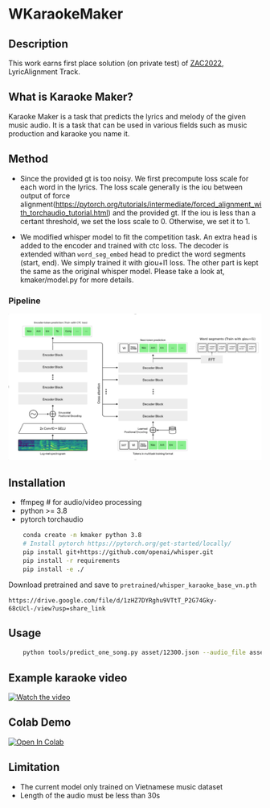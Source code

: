 # WKaraokeMaker
## Description

This work earns first place solution (on private test) of [ZAC2022](https://challenge.zalo.ai/portal/lyric-alignment/final-leaderboard), LyricAlignment Track.

## What is Karaoke Maker?

Karaoke Maker is a task that predicts the lyrics and melody of the given music audio. 
It is a task that can be used in various fields such as music production and karaoke you name it.
## Method
* Since the provided gt is too noisy. We first precompute loss scale for each word in the lyrics. The loss scale generally is the iou between output of force alignment(https://pytorch.org/tutorials/intermediate/forced_alignment_with_torchaudio_tutorial.html) and the provided gt. If the iou is less than a certant threshold, we set the loss scale to 0. Otherwise, we set it to 1.

* We modified whisper model to fit the competition task. An extra head is added to the encoder and trained with ctc loss.
The decoder is extended withan `word_seg_embed` head  to predict the word segments (start, end). We simply trained it with giou+l1 loss. The other part is kept the same as the original whisper model.
Please take a look at, kmaker/model.py for more details.
### Pipeline
![pipeline](asset/pipeline.png)
## Installation
* ffmpeg # for audio/video processing
* python >= 3.8
* pytorch torchaudio

```bash
    conda create -n kmaker python 3.8
    # Install pytorch https://pytorch.org/get-started/locally/
    pip install git+https://github.com/openai/whisper.git 
    pip install -r requirements
    pip install -e ./
```
Download pretrained and save to `pretrained/whisper_karaoke_base_vn.pth`
```
https://drive.google.com/file/d/1zHZ7DYRghu9VTtT_P2G74Gky-68cUcl-/view?usp=share_link
```
## Usage
```bash
    python tools/predict_one_song.py asset/12300.json --audio_file asset/12300.mp3 --output_file output/12300.mp4
```

## Example karaoke video
[![Watch the video](./asset/demo.png)](https://youtu.be/16RjtOygs7o)


## Colab Demo
[![Open In Colab](https://colab.research.google.com/assets/colab-badge.svg)](https://colab.research.google.com/drive/1lDnOOu1sVjz47yIkyDrmZiBDG0ydrSMx#scrollTo=mcOq0HfMxA87)


## Limitation
* The current model only trained on Vietnamese music dataset
* Length of the audio must be less than 30s
